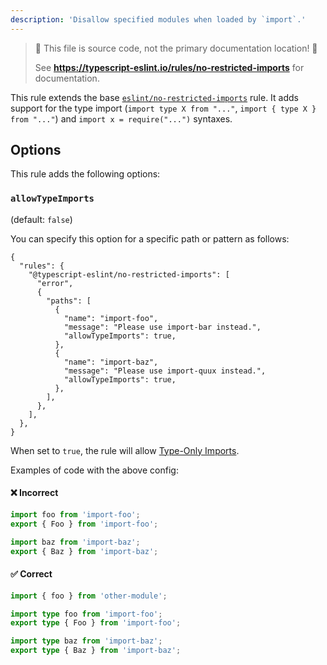 ```yaml
---
description: 'Disallow specified modules when loaded by `import`.'
---
```


> 🛑 This file is source code, not the primary documentation location! 🛑
>
> See **https://typescript-eslint.io/rules/no-restricted-imports** for documentation.

This rule extends the base [`eslint/no-restricted-imports`](https://eslint.org/docs/rules/no-restricted-imports) rule. It adds support for the type import (`import type X from "..."`, `import { type X } from "..."`) and `import x = require("...")` syntaxes.

## Options

This rule adds the following options:

### `allowTypeImports`

(default: `false`)

You can specify this option for a specific path or pattern as follows:

```jsonc
{
  "rules": {
    "@typescript-eslint/no-restricted-imports": [
      "error",
      {
        "paths": [
          {
            "name": "import-foo",
            "message": "Please use import-bar instead.",
            "allowTypeImports": true,
          },
          {
            "name": "import-baz",
            "message": "Please use import-quux instead.",
            "allowTypeImports": true,
          },
        ],
      },
    ],
  },
}
```

When set to `true`, the rule will allow [Type-Only Imports](https://www.typescriptlang.org/docs/handbook/release-notes/typescript-3-8.html#type-only-imports-and-export).

Examples of code with the above config:

<!--tabs-->

#### ❌ Incorrect

```ts option='{"paths":[{"name":"import-foo","message":"Please use import-bar instead.","allowTypeImports":true},{"name":"import-baz","message":"Please use import-quux instead.","allowTypeImports":true}]}'
import foo from 'import-foo';
export { Foo } from 'import-foo';

import baz from 'import-baz';
export { Baz } from 'import-baz';
```

#### ✅ Correct

```ts option='{"paths":[{"name":"import-foo","message":"Please use import-bar instead.","allowTypeImports":true},{"name":"import-baz","message":"Please use import-quux instead.","allowTypeImports":true}]}'
import { foo } from 'other-module';

import type foo from 'import-foo';
export type { Foo } from 'import-foo';

import type baz from 'import-baz';
export type { Baz } from 'import-baz';
```
